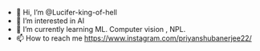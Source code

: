- 👋 Hi, I’m @Lucifer-king-of-hell
- 👀 I’m interested in AI
- 🌱 I’m currently learning ML. Computer vision , NPL.
- 📫 How to reach me https://www.instagram.com/priyanshubanerjee22/

<!---
Lucifer-king-of-hell/Lucifer-king-of-hell is a ✨ special ✨ repository because its `README.md` (this file) appears on your GitHub profile.
You can click the Preview link to take a look at your changes.
--->
